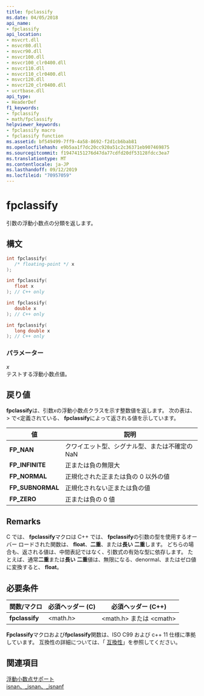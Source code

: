 ```yaml
---
title: fpclassify
ms.date: 04/05/2018
api_name:
- fpclassify
api_location:
- msvcrt.dll
- msvcr80.dll
- msvcr90.dll
- msvcr100.dll
- msvcr100_clr0400.dll
- msvcr110.dll
- msvcr110_clr0400.dll
- msvcr120.dll
- msvcr120_clr0400.dll
- ucrtbase.dll
api_type:
- HeaderDef
f1_keywords:
- fpclassify
- math/fpclassify
helpviewer_keywords:
- fpclassify macro
- fpclassify function
ms.assetid: bf549499-7ff9-4a58-8692-f2d1cb6bab81
ms.openlocfilehash: e9b5aa1f7dc20cc920a51c2c36371eb907469875
ms.sourcegitcommit: f19474151276d47da77cdfd20df53128fdcc3ea7
ms.translationtype: MT
ms.contentlocale: ja-JP
ms.lasthandoff: 09/12/2019
ms.locfileid: "70957059"
---
```

# <a name="fpclassify"></a>fpclassify

引数の浮動小数点の分類を返します。

## <a name="syntax"></a>構文

```C
int fpclassify(
   /* floating-point */ x
);

int fpclassify(
   float x
); // C++ only

int fpclassify(
   double x
); // C++ only

int fpclassify(
   long double x
); // C++ only
```

### <a name="parameters"></a>パラメーター

*x*<br/>
テストする浮動小数点値。

## <a name="return-value"></a>戻り値

**fpclassify**は、引数*x*の浮動小数点クラスを示す整数値を返します。 次の表は、> で\<定義されている、 **fpclassify**によって返される値を示しています。

|値|説明|
|-----------|-----------------|
|**FP_NAN**|クワイエット型、シグナル型、または不確定の NaN|
|**FP_INFINITE**|正または負の無限大|
|**FP_NORMAL**|正規化された正または負の 0 以外の値|
|**FP_SUBNORMAL**|正規化されない正または負の値|
|**FP_ZERO**|正または負の 0 値|

## <a name="remarks"></a>Remarks

C では、 **fpclassify**マクロは C++ では、 **fpclassify**の引数の型を使用するオーバー ロードされた関数は、 **float**、**二重**、または**長い** **二重**します。 どちらの場合も、返される値は、中間表記ではなく、引数式の有効な型に依存します。 たとえば、通常**二重**または**長い** **二重**値は、無限になる、denormal、またはゼロ値に変換すると、 **float**。

## <a name="requirements"></a>必要条件

|関数/マクロ|必須ヘッダー (C)|必須ヘッダー (C++)|
|---------------------|---------------------------|-------------------------------|
|**fpclassify**|\<math.h>|\<math.h> または \<cmath>|

**Fpclassify**マクロおよび**fpclassify**関数は、ISO C99 および c++ 11 仕様に準拠しています。 互換性の詳細については、「 [互換性](../../c-runtime-library/compatibility.md)」を参照してください。

## <a name="see-also"></a>関連項目

[浮動小数点サポート](../../c-runtime-library/floating-point-support.md)<br/>
[isnan、_isnan、_isnanf](isnan-isnan-isnanf.md)<br/>
